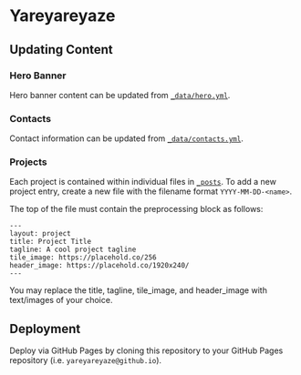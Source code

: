 # Yareyareyaze

## Updating Content

### Hero Banner

Hero banner content can be updated from [`_data/hero.yml`](/_data/hero.yml).

### Contacts

Contact information can be updated from [`_data/contacts.yml`](/_data/contacts.yml).

### Projects

Each project is contained within individual files in [`_posts`](/_posts/). To add a new project entry, create a new file with the filename format `YYYY-MM-DD-<name>`.

The top of the file must contain the preprocessing block as follows:

```
---
layout: project
title: Project Title
tagline: A cool project tagline
tile_image: https://placehold.co/256
header_image: https://placehold.co/1920x240/
---
```

You may replace the title, tagline, tile_image, and header_image with text/images of your choice.

## Deployment

Deploy via GitHub Pages by cloning this repository to your GitHub Pages repository (i.e. `yareyareyaze@github.io`).
